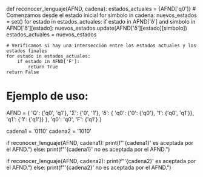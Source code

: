 def reconocer_lenguaje(AFND, cadena):
    estados_actuales = {AFND['q0']}  # Comenzamos desde el estado inicial
    for simbolo in cadena:
        nuevos_estados = set()
        for estado in estados_actuales:
            if estado in AFND['δ'] and simbolo in AFND['δ'][estado]:
                nuevos_estados.update(AFND['δ'][estado][simbolo])
        estados_actuales = nuevos_estados

    # Verificamos si hay una intersección entre los estados actuales y los estados finales
    for estado in estados_actuales:
        if estado in AFND['F']:
            return True
    return False

# Ejemplo de uso:
AFND = {
    'Q': {'q0', 'q1'},
    'Σ': {'0', '1'},
    'δ': {
        'q0': {'0': {'q0'}, '1': {'q0', 'q1'}},
        'q1': {'1': {'q1'}}
    },
    'q0': 'q0',
    'F': {'q1'}
}

cadena1 = '0110'
cadena2 = '1010'

if reconocer_lenguaje(AFND, cadena1):
    print(f"'{cadena1}' es aceptada por el AFND.")
else:
    print(f"'{cadena1}' no es aceptada por el AFND.")

if reconocer_lenguaje(AFND, cadena2):
    print(f"'{cadena2}' es aceptada por el AFND.")
else:
    print(f"'{cadena2}' no es aceptada por el AFND.")
